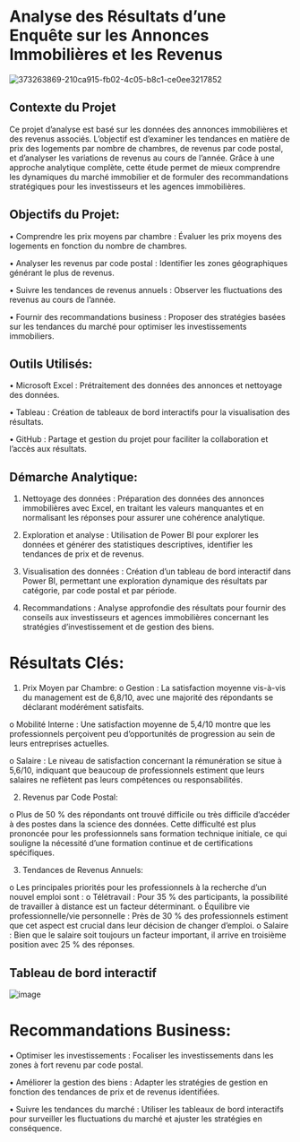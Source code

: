 # Analyse des Résultats d’une Enquête sur les Annonces Immobilières et les Revenus

![373263869-210ca915-fb02-4c05-b8c1-ce0ee3217852](https://github.com/user-attachments/assets/94318d07-93ca-421f-ab6f-a88c0fcd7e06)


## Contexte du Projet
Ce projet d’analyse est basé sur les données des annonces immobilières et des revenus associés. L’objectif est d’examiner les tendances en matière de prix des logements par nombre de chambres, de revenus par code postal, et d’analyser les variations de revenus au cours de l’année. Grâce à une approche analytique complète, cette étude permet de mieux comprendre les dynamiques du marché immobilier et de formuler des recommandations stratégiques pour les investisseurs et les agences immobilières.

## Objectifs du Projet:

•	Comprendre les prix moyens par chambre : Évaluer les prix moyens des logements en fonction du nombre de chambres.

•	Analyser les revenus par code postal : Identifier les zones géographiques générant le plus de revenus.

•	Suivre les tendances de revenus annuels : Observer les fluctuations des revenus au cours de l’année.

•	Fournir des recommandations business : Proposer des stratégies basées sur les tendances du marché pour optimiser les investissements immobiliers.

## Outils Utilisés:

•	Microsoft Excel : Prétraitement des données des annonces et nettoyage des données.

•	Tableau : Création de tableaux de bord interactifs pour la visualisation des résultats.

•	GitHub : Partage et gestion du projet pour faciliter la collaboration et l’accès aux résultats.

## Démarche Analytique:

1.	Nettoyage des données : Préparation des données des annonces immobilières avec Excel, en traitant les valeurs manquantes et en normalisant les réponses pour assurer une cohérence analytique.
  
2.	Exploration et analyse : Utilisation de Power BI pour explorer les données et générer des statistiques descriptives, identifier les tendances de prix et de revenus.
   
3.	Visualisation des données : Création d’un tableau de bord interactif dans Power BI, permettant une exploration dynamique des résultats par catégorie, par code postal et par période.
   
4.	Recommandations : Analyse approfondie des résultats pour fournir des conseils aux investisseurs et agences immobilières concernant les stratégies d’investissement et de gestion des biens.

# Résultats Clés:

1.	Prix Moyen par Chambre:
o	Gestion : La satisfaction moyenne vis-à-vis du management est de 6,8/10, avec une majorité des répondants se déclarant modérément satisfaits.

o	Mobilité Interne : Une satisfaction moyenne de 5,4/10 montre que les professionnels perçoivent peu d’opportunités de progression au sein de leurs entreprises actuelles.

o	Salaire : Le niveau de satisfaction concernant la rémunération se situe à 5,6/10, indiquant que beaucoup de professionnels estiment que leurs salaires ne reflètent pas leurs compétences ou responsabilités.

2.	Revenus par Code Postal:
    
o	Plus de 50 % des répondants ont trouvé difficile ou très difficile d’accéder à des postes dans la science des données. Cette difficulté est plus prononcée pour les professionnels sans formation technique initiale, ce qui souligne la nécessité d’une formation continue et de certifications spécifiques.

3.	Tendances de Revenus Annuels:
   
o	Les principales priorités pour les professionnels à la recherche d’un nouvel emploi sont :
  o	Télétravail : Pour 35 % des participants, la possibilité de travailler à distance est un facteur déterminant.
  o	Équilibre vie professionnelle/vie personnelle : Près de 30 % des professionnels estiment que cet aspect est crucial dans leur décision de changer d’emploi.
  o	Salaire : Bien que le salaire soit toujours un facteur important, il arrive en troisième position avec 25 % des réponses.

## Tableau de bord interactif

![image](https://github.com/user-attachments/assets/210ca915-fb02-4c05-b8c1-ce0ee3217852)



# Recommandations Business:

•	Optimiser les investissements : Focaliser les investissements dans les zones à fort revenu par code postal.

•	Améliorer la gestion des biens : Adapter les stratégies de gestion en fonction des tendances de prix et de revenus identifiées.

•	Suivre les tendances du marché : Utiliser les tableaux de bord interactifs pour surveiller les fluctuations du marché et ajuster les stratégies en conséquence.

